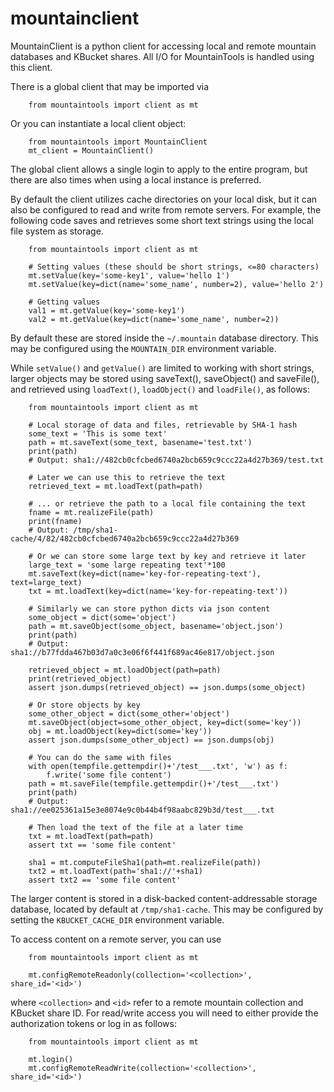 # mountainclient

MountainClient is a python client for accessing local and remote mountain
databases and KBucket shares. All I/O for MountainTools is handled using
this client.

There is a global client that may be imported via

```
    from mountaintools import client as mt
```

Or you can instantiate a local client object:

```
    from mountaintools import MountainClient
    mt_client = MountainClient()
```

The global client allows a single login to apply to the entire program, but
there are also times when using a local instance is preferred.

By default the client utilizes cache directories on your local disk, but it
can also be configured to read and write from remote servers. For example,
the following code saves and retrieves some short text strings using the
local file system as storage.

```
    from mountaintools import client as mt

    # Setting values (these should be short strings, <=80 characters)
    mt.setValue(key='some-key1', value='hello 1')
    mt.setValue(key=dict(name='some_name', number=2), value='hello 2')

    # Getting values
    val1 = mt.getValue(key='some-key1')
    val2 = mt.getValue(key=dict(name='some_name', number=2))
```

By default these are stored inside the `~/.mountain` database directory. This
may be configured using the `MOUNTAIN_DIR` environment variable.

While `setValue()` and `getValue()` are limited to working with short strings,
larger objects may be stored using saveText(), saveObject() and saveFile(),
and retrieved using `loadText()`, `loadObject()` and `loadFile()`, as follows:

```
    from mountaintools import client as mt

    # Local storage of data and files, retrievable by SHA-1 hash
    some_text = 'This is some text'
    path = mt.saveText(some_text, basename='test.txt')
    print(path)
    # Output: sha1://482cb0cfcbed6740a2bcb659c9ccc22a4d27b369/test.txt

    # Later we can use this to retrieve the text
    retrieved_text = mt.loadText(path=path)

    # ... or retrieve the path to a local file containing the text
    fname = mt.realizeFile(path)
    print(fname)
    # Output: /tmp/sha1-cache/4/82/482cb0cfcbed6740a2bcb659c9ccc22a4d27b369

    # Or we can store some large text by key and retrieve it later
    large_text = 'some large repeating text'*100
    mt.saveText(key=dict(name='key-for-repeating-text'), text=large_text)
    txt = mt.loadText(key=dict(name='key-for-repeating-text'))

    # Similarly we can store python dicts via json content
    some_object = dict(some='object')
    path = mt.saveObject(some_object, basename='object.json')
    print(path)
    # Output: sha1://b77fdda467b03d7a0c3e06f6f441f689ac46e817/object.json

    retrieved_object = mt.loadObject(path=path)
    print(retrieved_object)
    assert json.dumps(retrieved_object) == json.dumps(some_object)

    # Or store objects by key
    some_other_object = dict(some_other='object')
    mt.saveObject(object=some_other_object, key=dict(some='key'))
    obj = mt.loadObject(key=dict(some='key'))
    assert json.dumps(some_other_object) == json.dumps(obj)

    # You can do the same with files
    with open(tempfile.gettempdir()+'/test___.txt', 'w') as f:
        f.write('some file content')
    path = mt.saveFile(tempfile.gettempdir()+'/test___.txt')
    print(path)
    # Output: sha1://ee025361a15e3e8074e9c0b44b4f98aabc829b3d/test___.txt

    # Then load the text of the file at a later time
    txt = mt.loadText(path=path)
    assert txt == 'some file content'

    sha1 = mt.computeFileSha1(path=mt.realizeFile(path))
    txt2 = mt.loadText(path='sha1://'+sha1)
    assert txt2 == 'some file content'
```

The larger content is stored in a disk-backed content-addressable storage
database, located by default at `/tmp/sha1-cache`. This may be configured by
setting the `KBUCKET_CACHE_DIR` environment variable.

To access content on a remote server, you can use

```
    from mountaintools import client as mt

    mt.configRemoteReadonly(collection='<collection>', share_id='<id>')
```

where `<collection>` and `<id>` refer to a remote mountain collection and
KBucket share ID. For read/write access you will need to either provide
the authorization tokens or log in as follows:

```
    from mountaintools import client as mt

    mt.login()
    mt.configRemoteReadWrite(collection='<collection>', share_id='<id>')
```
